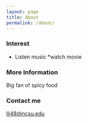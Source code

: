 ```yaml
---
layout: page
title: About
permalink: /about/
---
```



### **Interest**
*   Listen music
    *watch movie

### More Information

Big fan of spicy food

### Contact me

[lli48@ncsu.edu](mailto:lli48@ncsu.edu)
